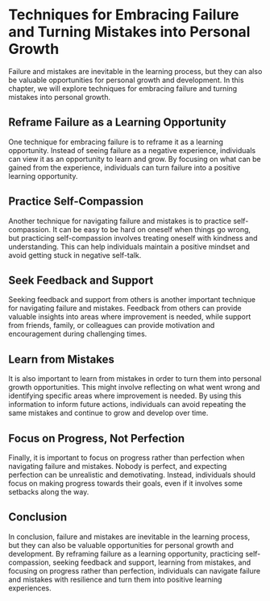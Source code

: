 Techniques for Embracing Failure and Turning Mistakes into Personal Growth
======================================================================================================================

Failure and mistakes are inevitable in the learning process, but they can also be valuable opportunities for personal growth and development. In this chapter, we will explore techniques for embracing failure and turning mistakes into personal growth.

Reframe Failure as a Learning Opportunity
-----------------------------------------

One technique for embracing failure is to reframe it as a learning opportunity. Instead of seeing failure as a negative experience, individuals can view it as an opportunity to learn and grow. By focusing on what can be gained from the experience, individuals can turn failure into a positive learning opportunity.

Practice Self-Compassion
------------------------

Another technique for navigating failure and mistakes is to practice self-compassion. It can be easy to be hard on oneself when things go wrong, but practicing self-compassion involves treating oneself with kindness and understanding. This can help individuals maintain a positive mindset and avoid getting stuck in negative self-talk.

Seek Feedback and Support
-------------------------

Seeking feedback and support from others is another important technique for navigating failure and mistakes. Feedback from others can provide valuable insights into areas where improvement is needed, while support from friends, family, or colleagues can provide motivation and encouragement during challenging times.

Learn from Mistakes
-------------------

It is also important to learn from mistakes in order to turn them into personal growth opportunities. This might involve reflecting on what went wrong and identifying specific areas where improvement is needed. By using this information to inform future actions, individuals can avoid repeating the same mistakes and continue to grow and develop over time.

Focus on Progress, Not Perfection
---------------------------------

Finally, it is important to focus on progress rather than perfection when navigating failure and mistakes. Nobody is perfect, and expecting perfection can be unrealistic and demotivating. Instead, individuals should focus on making progress towards their goals, even if it involves some setbacks along the way.

Conclusion
----------

In conclusion, failure and mistakes are inevitable in the learning process, but they can also be valuable opportunities for personal growth and development. By reframing failure as a learning opportunity, practicing self-compassion, seeking feedback and support, learning from mistakes, and focusing on progress rather than perfection, individuals can navigate failure and mistakes with resilience and turn them into positive learning experiences.
